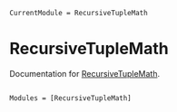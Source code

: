 ```@meta
CurrentModule = RecursiveTupleMath
```

# RecursiveTupleMath

Documentation for [RecursiveTupleMath](https://github.com/chriselrod/RecursiveTupleMath.jl).

```@index
```

```@autodocs
Modules = [RecursiveTupleMath]
```
